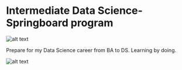# Intermediate Data Science-Springboard program

![alt text](http://www.letustweak.com/wp-content/uploads/2016/10/data-science-word-cloud-720x340.jpg)

Prepare for my Data Science career from BA to DS. Learning by doing. 

![alt text](https://github.com/Mira2015/preparation-/blob/master/profile2.png)
